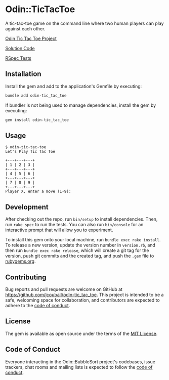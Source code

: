 # Odin::TicTacToe

A tic-tac-toe game on the command line where two human players can play against each
other.

[Odin Tic Tac Toe Project](https://www.theodinproject.com/lessons/ruby-tic-tac-toe)

[Solution Code](lib/odin/tic_tac_toe/)

[RSpec Tests](spec/odin/tic_tac_toe/)

## Installation

Install the gem and add to the application's Gemfile by executing:

```bash
bundle add odin-tic_tac_toe
```

If bundler is not being used to manage dependencies, install the gem by executing:

```bash
gem install odin-tic_tac_toe
```

## Usage

```shell
$ odin-tic-tac-toe
Let's Play Tic Tac Toe

+---+---+---+
| 1 | 2 | 3 |
+---+---+---+
| 4 | 5 | 6 |
+---+---+---+
| 7 | 8 | 9 |
+---+---+---+
Player X, enter a move (1-9):
```

## Development

After checking out the repo, run `bin/setup` to install dependencies. Then, run `rake
spec` to run the tests. You can also run `bin/console` for an interactive prompt that
will allow you to experiment.

To install this gem onto your local machine, run `bundle exec rake install`. To
release a new version, update the version number in `version.rb`, and then run
`bundle exec rake release`, which will create a git tag for the version, push git
commits and the created tag, and push the `.gem` file to
[rubygems.org](https://rubygems.org).

## Contributing

Bug reports and pull requests are welcome on GitHub at
https://github.com/jcouball/odin-tic_tac_toe. This project is intended to be a safe,
welcoming space for collaboration, and contributors are expected to adhere to the
[code of
conduct](https://github.com/jcouball/odin-tic_tac_toe/blob/main/CODE_OF_CONDUCT.md).

## License

The gem is available as open source under the terms of the [MIT
License](https://opensource.org/licenses/MIT).

## Code of Conduct

Everyone interacting in the Odin::BubbleSort project's codebases, issue trackers,
chat rooms and mailing lists is expected to follow the [code of
conduct](https://github.com/jcouball/odin-tic_tac_toe/blob/main/CODE_OF_CONDUCT.md).
